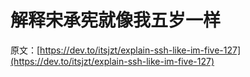 # 解释宋承宪就像我五岁一样

原文：[https://dev.to/itsjzt/explain-ssh-like-im-five-127](https://dev.to/itsjzt/explain-ssh-like-im-five-127)